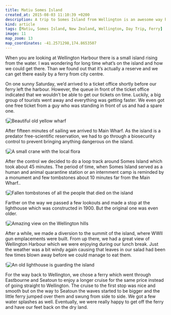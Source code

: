 ```yaml
---
title: Matiu Somes Island
created_at: 2015-08-03 11:10:39 +0200
description: A trip to Somes Island from Wellington is an awesome way how to spend a Saturday.
kind: article
tags: [Matiu, Somes Island, New Zealand, Wellington, Day Trip, Ferry]
image: 11
map_zoom: 13
map_coordinates: -41.2571298,174.8653507
---
```


When you are looking at Wellington Harbour there is a small island rising from the water. I was wondering for long time what’s on the island and how we could get there. Than we found out that it’s actually a reserve and we can get there easily by a ferry from city centre.

On one sunny Saturday, we’d arrived to a ticket office shortly before our ferry left the harbour. However, the queue in front of the ticket office indicated that we wouldn’t be able to get our tickets on time. Luckily, a big group of tourists went away and everything was getting faster. We even got one free ticket from a guy who was standing in front of us and had a spare one.

!![Beautiful old yellow wharf](2)

After fifteen minutes of sailing we arrived to Main Wharf. As the island is a predator free-scientific reservation, we had to go through a biosecurity control to prevent bringing anything dangerous on the island.

!![A small crane with the local flora](4)

After the control we decided to do a loop track around Somes Island which took about 45 minutes. The period of time, when Somes Island served as a human and animal quarantine station or an internment camp is reminded by a monument and few tombstones about 10 minutes far from the Main Wharf..

!![Fallen tombstones of all the people that died on the island](7)

Farther on the way we passed a few lookouts and made a stop at the lighthouse which was constructed in 1900. But the original one was even older.

!![Amazing view on the Wellington hills](10)

After a while, we made a diversion to the summit of the island, where WWII gun emplacements were built. From up there, we had a great view of Wellington Harbour which we were enjoying during our lunch break. Just the weather was a bit windy again causing that leaves in our salad had been few times blown away before we could manage to eat them.

!![An old lighthouse is guarding the island](8)

For the way back to Wellington, we chose a ferry which went through Eastbourne and Seatoun to enjoy a longer cruise for the same price instead of going straight to Wellington. The cruise to the first stop was nice and smooth but on the way to Seatoun the waves started to be bigger and the little ferry jumped over them and swung from side to side. We got a few water splashes as well. Eventually, we were really happy to get off the ferry and have our feet back on the dry land.
